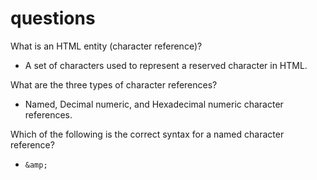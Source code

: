 # questions

What is an HTML entity (character reference)?

* A set of characters used to represent a reserved character in HTML.

What are the three types of character references?

* Named, Decimal numeric, and Hexadecimal numeric character references.

Which of the following is the correct syntax for a named character reference?

* ```&amp;```
